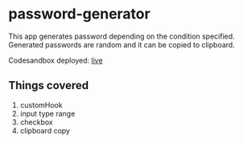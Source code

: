 # password-generator

This app generates password depending on the condition specified. Generated passwords are random and it can be copied to clipboard.

Codesandbox deployed: [live](https://7w5zqj.csb.app/)

## Things covered

1. customHook
2. input type range
3. checkbox
4. clipboard copy
